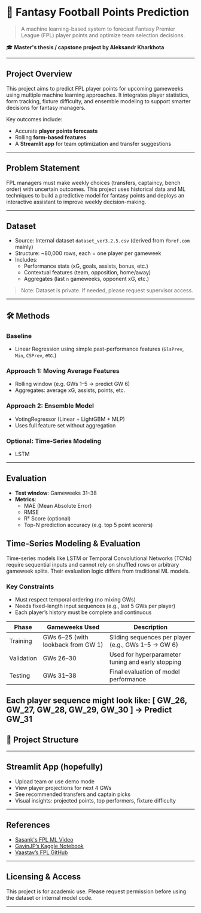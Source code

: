 # 🧠 Fantasy Football Points Prediction

> A machine learning-based system to forecast Fantasy Premier League (FPL) player points and optimize team selection decisions.

🎓 **Master's thesis /  capstone project by Aleksandr Kharkhota**

---

## Project Overview

This project aims to predict FPL player points for upcoming gameweeks using multiple machine learning approaches. It integrates player statistics, form tracking, fixture difficulty, and ensemble modeling to support smarter decisions for fantasy managers.

Key outcomes include:
- Accurate **player points forecasts**
- Rolling **form-based features**
- A **Streamlit app** for team optimization and transfer suggestions

---

## Problem Statement

FPL managers must make weekly choices (transfers, captaincy, bench order) with uncertain outcomes. This project uses historical data and ML techniques to build a predictive model for fantasy points and deploys an interactive assistant to improve weekly decision-making.

---

## Dataset

- Source: Internal dataset `dataset_ver3.2.5.csv` (derived from `fbref.com` mainly)
- Structure: ~80,000 rows, each = one player per gameweek
- Includes:
  - Performance stats (xG, goals, assists, bonus, etc.)
  - Contextual features (team, opposition, home/away)
  - Aggregates (last `n` gameweeks, opponent xG, etc.)

> Note: Dataset is private. If needed, please request supervisor access.

---

## 🛠 Methods

### Baseline
- Linear Regression using simple past-performance features (`GlsPrev`, `Min`, `CSPrev`, etc.)

### Approach 1: Moving Average Features
- Rolling window (e.g. GWs 1–5 → predict GW 6)
- Aggregates: average xG, assists, points, etc.

### Approach 2: Ensemble Model
- VotingRegressor (Linear + LightGBM + MLP)
- Uses full feature set without aggregation

### Optional: Time-Series Modeling
- LSTM 

---

## Evaluation

- **Test window**: Gameweeks 31–38
- **Metrics**:
  - MAE (Mean Absolute Error)
  - RMSE
  - R² Score (optional)
  - Top-N prediction accuracy (e.g. top 5 point scorers)

## Time-Series Modeling & Evaluation 

Time-series models like LSTM or Temporal Convolutional Networks (TCNs) require sequential inputs and cannot rely on shuffled rows or arbitrary gameweek splits. Their evaluation logic differs from traditional ML models.

### Key Constraints

- Must respect temporal ordering (no mixing GWs)
- Needs fixed-length input sequences (e.g., last 5 GWs per player)
- Each player’s history must be complete and continuous


| Phase       | Gameweeks Used                  | Description                                   |
|------------|----------------------------------|-----------------------------------------------|
| Training    | GWs 6–25 (with lookback from GW 1) | Sliding sequences per player (e.g., GWs 1–5 → GW 6) |
| Validation  | GWs 26–30                        | Used for hyperparameter tuning and early stopping |
| Testing     | GWs 31–38                        | Final evaluation of model performance         |

Each player sequence might look like:
[ GW_26, GW_27, GW_28, GW_29, GW_30 ] → Predict GW_31
---

## 🧱 Project Structure


---

## Streamlit App (hopefully)

- Upload team or use demo mode
- View player projections for next 4 GWs
- See recommended transfers and captain picks
- Visual insights: projected points, top performers, fixture difficulty

---

## References

- [Sasank's FPL ML Video](https://www.youtube.com/watch?v=wcOJbDAQ-JE)
- [GavinJP’s Kaggle Notebook](https://www.kaggle.com/code/gavinjpng/fpl-prediction-and-selection/notebook)
- [Vaastav’s FPL GitHub](https://github.com/vaastav/Fantasy-Premier-League)

---

## Licensing & Access

This project is for academic use. Please request permission before using the dataset or internal model code.

---


